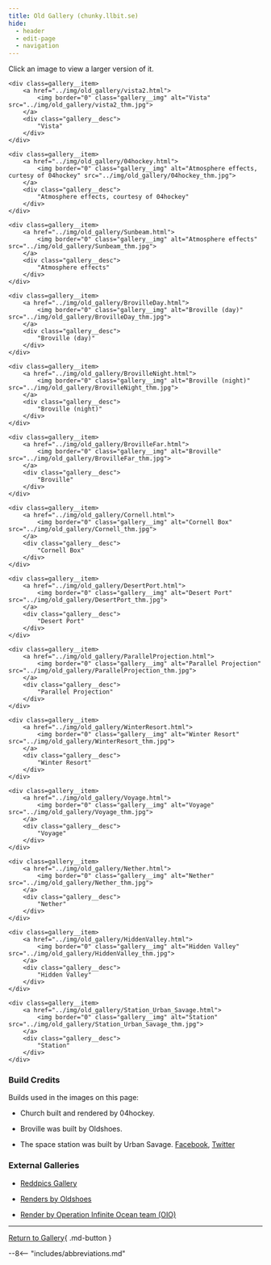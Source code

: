 ```yaml
---
title: Old Gallery (chunky.llbit.se)
hide:
  - header
  - edit-page
  - navigation
---
```


Click an image to view a larger version of it.

<div class="gallery">

	<div class=gallery__item>
		<a href="../img/old_gallery/vista2.html">
			<img border="0" class="gallery__img" alt="Vista" src="../img/old_gallery/vista2_thm.jpg">
		</a>
		<div class="gallery__desc">
			"Vista"
		</div>
	</div>

    <div class=gallery__item>
		<a href="../img/old_gallery/04hockey.html">
			<img border="0" class="gallery__img" alt="Atmosphere effects, curtesy of 04hockey" src="../img/old_gallery/04hockey_thm.jpg">
		</a>
		<div class="gallery__desc">
			"Atmosphere effects, courtesy of 04hockey"
		</div>
	</div>
    
    <div class=gallery__item>
		<a href="../img/old_gallery/Sunbeam.html">
			<img border="0" class="gallery__img" alt="Atmosphere effects" src="../img/old_gallery/Sunbeam_thm.jpg">
		</a>
		<div class="gallery__desc">
			"Atmosphere effects"
		</div>
	</div>
       
    <div class=gallery__item>
		<a href="../img/old_gallery/BrovilleDay.html">
			<img border="0" class="gallery__img" alt="Broville (day)" src="../img/old_gallery/BrovilleDay_thm.jpg">
		</a>
		<div class="gallery__desc">
			"Broville (day)"
		</div>
	</div>
           
    <div class=gallery__item>
		<a href="../img/old_gallery/BrovilleNight.html">
			<img border="0" class="gallery__img" alt="Broville (night)" src="../img/old_gallery/BrovilleNight_thm.jpg">
		</a>
		<div class="gallery__desc">
			"Broville (night)"
		</div>
	</div>
           
    <div class=gallery__item>
		<a href="../img/old_gallery/BrovilleFar.html">
			<img border="0" class="gallery__img" alt="Broville" src="../img/old_gallery/BrovilleFar_thm.jpg">
		</a>
		<div class="gallery__desc">
			"Broville"
		</div>
	</div>
           
    <div class=gallery__item>
		<a href="../img/old_gallery/Cornell.html">
			<img border="0" class="gallery__img" alt="Cornell Box" src="../img/old_gallery/Cornell_thm.jpg">
		</a>
		<div class="gallery__desc">
			"Cornell Box"
		</div>
	</div>
           
    <div class=gallery__item>
		<a href="../img/old_gallery/DesertPort.html">
			<img border="0" class="gallery__img" alt="Desert Port" src="../img/old_gallery/DesertPort_thm.jpg">
		</a>
		<div class="gallery__desc">
			"Desert Port"
		</div>
	</div>
           
    <div class=gallery__item>
		<a href="../img/old_gallery/ParallelProjection.html">
			<img border="0" class="gallery__img" alt="Parallel Projection" src="../img/old_gallery/ParallelProjection_thm.jpg">
		</a>
		<div class="gallery__desc">
			"Parallel Projection"
		</div>
	</div>
           
    <div class=gallery__item>
		<a href="../img/old_gallery/WinterResort.html">
			<img border="0" class="gallery__img" alt="Winter Resort" src="../img/old_gallery/WinterResort_thm.jpg">
		</a>
		<div class="gallery__desc">
			"Winter Resort"
		</div>
	</div>
           
    <div class=gallery__item>
		<a href="../img/old_gallery/Voyage.html">
			<img border="0" class="gallery__img" alt="Voyage" src="../img/old_gallery/Voyage_thm.jpg">
		</a>
		<div class="gallery__desc">
			"Voyage"
		</div>
	</div>
           
    <div class=gallery__item>
		<a href="../img/old_gallery/Nether.html">
			<img border="0" class="gallery__img" alt="Nether" src="../img/old_gallery/Nether_thm.jpg">
		</a>
		<div class="gallery__desc">
			"Nether"
		</div>
	</div>
           
    <div class=gallery__item>
		<a href="../img/old_gallery/HiddenValley.html">
			<img border="0" class="gallery__img" alt="Hidden Valley" src="../img/old_gallery/HiddenValley_thm.jpg">
		</a>
		<div class="gallery__desc">
			"Hidden Valley"
		</div>
	</div>
           
    <div class=gallery__item>
		<a href="../img/old_gallery/Station_Urban_Savage.html">
			<img border="0" class="gallery__img" alt="Station" src="../img/old_gallery/Station_Urban_Savage_thm.jpg">
		</a>
		<div class="gallery__desc">
			"Station"
		</div>
	</div>

</div>

### Build Credits

Builds used in the images on this page:

- Church built and rendered by 04hockey.

- Broville was built by Oldshoes.

- The space station was built by Urban Savage. <a href="https://www.facebook.com/UrbanSavages-Minecraft-Builds-167317633610168/timeline/?ref=aymt_homepage_panel" target="_blank">Facebook</a>, <a href="https://twitter.com/UrbantheSavage" target="_blank">Twitter</a>

### External Galleries

- <a href="https://reddpics.com/r/chunky" target="_blank">Reddpics Gallery</a>

- <a href="https://oldshoes.tumblr.com/tagged/llbit" target="_blank">Renders by Oldshoes</a>

- <a href="http://www.minecraftforum.net/topic/1301576-operationinfinite-ocean-%E3%80%90news-previews%E3%80%91/" target="_blank">Render by Operation Infinite Ocean team (OIO)</a>

---

[Return to Gallery](./index.md){ .md-button }

--8<-- "includes/abbreviations.md"